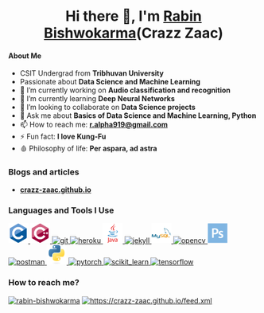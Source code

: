 <h1 align="center">Hi there 👋, I'm <a href = "https://www.linkedin.com/in/rabin-bishwokarma/">Rabin Bishwokarma</a>(Crazz Zaac)</h1>

#### About Me
- CSIT Undergrad from **Tribhuvan University**
- Passionate about **Data Science and Machine Learning**
- 🔭 I’m currently working on **Audio classification and recognition**
- 🌱 I’m currently learning **Deep Neural Networks**
- 👯 I’m looking to collaborate on **Data Science projects**
- 💬 Ask me about **Basics of Data Science and Machine Learning, Python**
- 📫 How to reach me: **r.alpha919@gmail.com**
- ⚡ Fun fact: **I love Kung-Fu**
- 🩸 Philosophy of life: **Per aspara, ad astra**

### Blogs and articles 
* **[crazz-zaac.github.io](https://crazz-zaac.github.io/blog/)**

### Languages and Tools I Use
<p align="left"> <a href="https://www.cprogramming.com/" target="_blank"> <img src="https://github.com/devicons/devicon/blob/master/icons/c/c-original.svg" alt="c" width="40" height="40"/> </a> <a href="https://www.w3schools.com/cpp/" target="_blank"> <img src="https://github.com/devicons/devicon/blob/master/icons/cplusplus/cplusplus-original.svg" alt="cplusplus" width="40" height="40"/> </a><a href="https://git-scm.com/" target="_blank"> <img src="https://www.vectorlogo.zone/logos/git-scm/git-scm-icon.svg" alt="git" width="40" height="40"/> </a> <a href="https://heroku.com" target="_blank"> <img src="https://www.vectorlogo.zone/logos/heroku/heroku-icon.svg" alt="heroku" width="40" height="40"/> </a> <a href="https://www.java.com" target="_blank"> <img src="https://github.com/devicons/devicon/blob/master/icons/java/java-original-wordmark.svg" alt="java" width="40" height="40"/> </a> <a href="https://jekyllrb.com/" target="_blank"> <img src="https://www.vectorlogo.zone/logos/jekyllrb/jekyllrb-icon.svg" alt="jekyll" width="40" height="40"/> </a> <a href="https://www.mysql.com/" target="_blank"> <img src="https://github.com/devicons/devicon/blob/master/icons/mysql/mysql-original-wordmark.svg" alt="mysql" width="40" height="40"/> </a> <a href="https://opencv.org/" target="_blank"> <img src="https://www.vectorlogo.zone/logos/opencv/opencv-icon.svg" alt="opencv" width="40" height="40"/> </a> <a href="https://www.photoshop.com/en" target="_blank"> <img src="https://github.com/devicons/devicon/blob/master/icons/photoshop/photoshop-plain.svg" alt="photoshop" width="40" height="40"/> </a> <a href="https://postman.com" target="_blank"> <img src="https://www.vectorlogo.zone/logos/getpostman/getpostman-icon.svg" alt="postman" width="40" height="40"/> </a> <a href="https://www.python.org" target="_blank"> <img src="https://github.com/devicons/devicon/blob/master/icons/python/python-original.svg" alt="python" width="40" height="40"/> </a> <a href="https://pytorch.org/" target="_blank"> <img src="https://www.vectorlogo.zone/logos/pytorch/pytorch-icon.svg" alt="pytorch" width="40" height="40"/> </a> <a href="https://scikit-learn.org/" target="_blank"> <img src="https://upload.wikimedia.org/wikipedia/commons/0/05/Scikit_learn_logo_small.svg" alt="scikit_learn" width="40" height="40"/> </a> <a href="https://www.tensorflow.org" target="_blank"> <img src="https://www.vectorlogo.zone/logos/tensorflow/tensorflow-icon.svg" alt="tensorflow" width="40" height="40"/> </a></p>

### How to reach me?
<p align="left">
<a href="https://www.linkedin.com/in/rabin-bishwokarma/" target="blank"><img align="center" src="https://cdn.jsdelivr.net/npm/simple-icons@3.0.1/icons/linkedin.svg" alt="rabin-bishwokarma" height="30" width="40" /></a>
<a href="https://crazz-zaac.github.io/feed.xml" target="blank"><img align="center" src="https://cdn.jsdelivr.net/npm/simple-icons@3.0.1/icons/rss.svg" alt="https://crazz-zaac.github.io/feed.xml" height="30" width="40" /></a>
</p>

